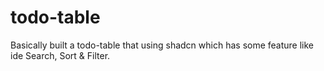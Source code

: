 # todo-table
Basically built a todo-table that using shadcn which has some feature like ide Search, Sort &amp; Filter.
